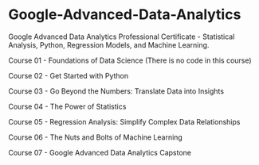 # Google-Advanced-Data-Analytics
Google Advanced Data Analytics Professional Certificate - Statistical Analysis, Python, Regression Models, and Machine Learning.

Course 01 - Foundations of Data Science (There is no code in this course)

Course 02 - Get Started with Python

Course 03 - Go Beyond the Numbers: Translate Data into Insights

Course 04 - The Power of Statistics

Course 05 - Regression Analysis: Simplify Complex Data Relationships

Course 06 - The Nuts and Bolts of Machine Learning

Course 07 - Google Advanced Data Analytics Capstone
